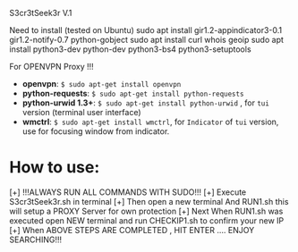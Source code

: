 
S3cr3tSeek3r V.1

Need to install (tested on Ubuntu)
sudo apt install gir1.2-appindicator3-0.1 gir1.2-notify-0.7 python-gobject
sudo apt install curl whois geoip
sudo apt install python3-dev  python-dev python3-bs4 python3-setuptools

For OPENVPN Proxy !!!

* **openvpn**: ```$ sudo apt-get install openvpn```
* **python-requests**: ```$ sudo apt-get install python-requests```
* **python-urwid 1.3+**: ```$ sudo apt-get install python-urwid``` , for `tui` version (terminal user interface)
* **wmctrl**: ```$ sudo apt-get install wmctrl```, for `Indicator` of `tui` version, use for focusing window from indicator.

# How to use:
[+] !!!ALWAYS RUN ALL COMMANDS WITH SUDO!!!
[+] Execute S3cr3tSeek3r.sh in terminal 
[+] Then open a new terminal And RUN1.sh this will setup a PROXY Server for own protection
[+] Next When RUN1.sh was executed open NEW terminal and run CHECKIP1.sh to confirm your new IP
[+] When ABOVE STEPS ARE COMPLETED , HIT ENTER .... ENJOY SEARCHING!!!

